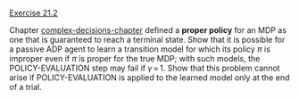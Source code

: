[Exercise 21.2](21-2/)

Chapter [complex-decisions-chapter](#/) defined a
**proper policy** for an MDP as one that is
guaranteed to reach a terminal state. Show that it is possible for a
passive ADP agent to learn a transition model for which its policy $\pi$
is improper even if $\pi$ is proper for the true MDP; with such models,
the POLICY-EVALUATION step may fail if $\gamma{{\,=\,}}1$. Show that this problem cannot
arise if POLICY-EVALUATION is applied to the learned model only at the end of a trial.
